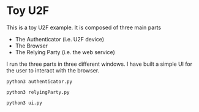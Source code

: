 # Toy U2F
This is a toy U2F example. It is composed of three main parts
* The Authenticator (i.e. U2F device)
* The Browser 
* The Relying Party (i.e. the web service)

I run the three parts in three different windows. I have built a simple UI for the user to interact with the browser.
```
python3 authenticator.py
```
```
python3 relyingParty.py
```
```
python3 ui.py
```
